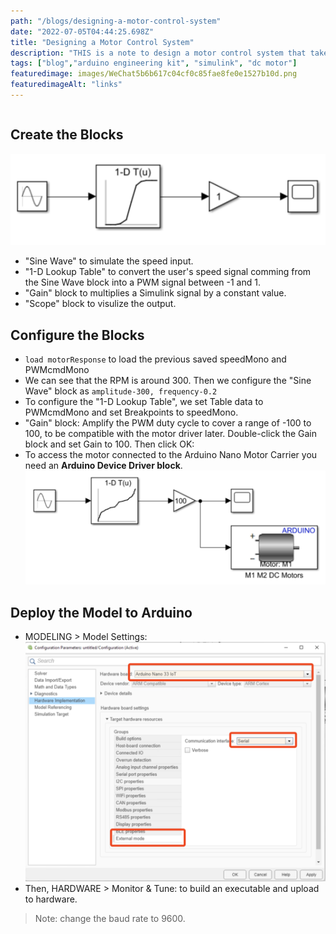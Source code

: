 ```yaml
---
path: "/blogs/designing-a-motor-control-system"
date: "2022-07-05T04:44:25.698Z"
title: "Designing a Motor Control System"
description: "THIS is a note to design a motor control system that takes the users desired speed as input, following the tutorial from Arduino offical engineering kit."
tags: ["blog","arduino engineering kit", "simulink", "dc motor"]
featuredimage: images/WeChat5b6b617c04cf0c85fae8fe0e1527b10d.png
featuredimageAlt: "links"
---
```


```toc
```

## Create the Blocks
![links](images/WeChat5b6b617c04cf0c85fae8fe0e1527b10d.png)
* "Sine Wave" to simulate the speed input.
* "1-D Lookup Table" to convert the user's speed signal comming from the Sine Wave block into a PWM signal between -1 and 1.
* "Gain" block to multiplies a Simulink signal by a constant value.
* "Scope" block to visulize the output.

## Configure the Blocks
* `load motorResponse` to load the previous saved speedMono and PWMcmdMono
* We can see that the RPM is around 300. Then we configure the "Sine Wave" block as `amplitude-300, frequency-0.2`
* To configure the "1-D Lookup Table", we set Table data to PWMcmdMono and set Breakpoints to speedMono.
* "Gain" block: Amplify the PWM duty cycle to cover a range of -100 to 100, to be compatible with the motor driver later. Double-click the Gain block and set Gain to 100. Then click OK:
* To access the motor connected to the Arduino Nano Motor Carrier you need an **Arduino Device Driver block**.
![links-2](images/WeChat17b17d2dd0ddeb366d1a46c6286aabd1.png)

## Deploy the Model to Arduino
* MODELING > Model Settings: 
![config](images/WeChateb8a1a37d6a033c12d20c7308b0d7c67.png)
* Then, HARDWARE > Monitor & Tune: to build an executable and upload to hardware.

> Note: change the baud rate to 9600.